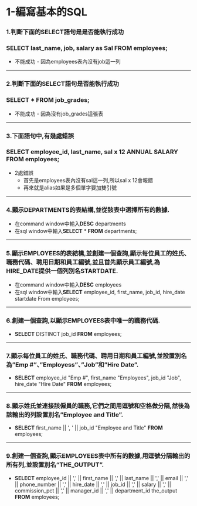 # 1-編寫基本的SQL
### 1.判斷下面的SELECT語句是是否能執行成功
### SELECT last_name, job, salary as Sal FROM employees;
- 不能成功
        - 因為employees表內沒有job這一列
---
### 2.判斷下面的SELECT語句是否能執行成功
### SELECT * FROM job_grades;
- 不能成功
        - 因為沒有job_grades這張表
---
### 3.下面語句中,有幾處錯誤
### SELECT employee_id, last_name, sal x 12 ANNUAL SALARY FROM employees;
- 2處錯誤
	- 首先是employees表內沒有sal這一列,所以sal x 12會報錯
	- 再來就是alias如果是多個單字要加雙引號
---
### 4.顯示DEPARTMENTS的表結構,並從該表中選擇所有的數據.
- 在command window中輸入**DESC** departments
- 在sql window中輸入**SELECT** * **FROM** departments;
---
### 5.顯示EMPLOYEES的表結構,並創建一個查詢,顯示每位員工的姓氏、職務代碼、聘用日期和員工編號,並且首先顯示員工編號,為HIRE_DATE提供一個列別名STARTDATE.
- 在command window中輸入**DESC** employees
- 在sql window中輸入**SELECT** employee_id, first_name, job_id, hire_date startdate From employees;
---
### 6.創建一個查詢,以顯示EMPLOYEES表中唯一的職務代碼.
- **SELECT** DISTINCT job_id **FROM** employees;
---
### 7.顯示每位員工的姓氏、職務代碼、聘用日期和員工編號,並設置別名為”Emp #”、”Employess”、”Job”和”Hire Date”.
- **SELECT** employee_id "Emp #", first_name "Employees", job_id "Job", hire_date "Hire Date" **FROM** employees;
---
### 8.顯示姓氏並連接該僱員的職務,它們之間用逗號和空格做分隔,然後為該輸出的列設置別名”Employee and Title”.
- **SELECT** first_name || ', ' || job_id "Employee and Title" **FROM** employees;
---
### 9.創建一個查詢,顯示EMPLOYEES表中所有的數據,用逗號分隔輸出的所有列,並設置別名“THE_OUTPUT”.
- **SELECT** employee_id || ',' || first_name || ',' || last_name || ',' || email || ',' || phone_number || ',' || hire_date || ',' || job_id || ',' || salary || ',' || commission_pct || ',' || manager_id || ',' || department_id the_output **FROM** employees;
